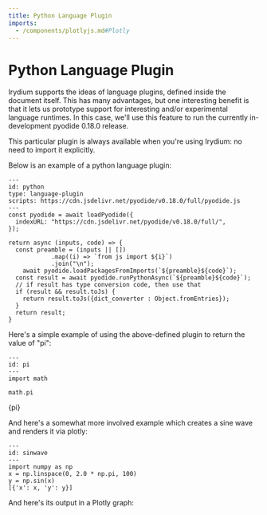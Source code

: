 ```yaml
---
title: Python Language Plugin
imports:
  - /components/plotlyjs.md#Plotly
---
```


# Python Language Plugin

Irydium supports the ideas of language plugins, defined inside the document itself.
This has many advantages, but one interesting benefit is that it lets us prototype support for interesting and/or experimental language runtimes.
In this case, we'll use this feature to run the currently in-development pyodide 0.18.0 release.

This particular plugin is always available when you're using Irydium: no need to import it explicitly.

Below is an example of a python language plugin:

```{code-cell} js
---
id: python
type: language-plugin
scripts: https://cdn.jsdelivr.net/pyodide/v0.18.0/full/pyodide.js
---
const pyodide = await loadPyodide({
  indexURL: "https://cdn.jsdelivr.net/pyodide/v0.18.0/full/",
});

return async (inputs, code) => {
  const preamble = (inputs || [])
            .map((i) => `from js import ${i}`)
            .join("\n");
	await pyodide.loadPackagesFromImports(`${preamble}${code}`);
  const result = await pyodide.runPythonAsync(`${preamble}${code}`);
  // if result has type conversion code, then use that
  if (result && result.toJs) {
    return result.toJs({dict_converter : Object.fromEntries});
  }
  return result;
}
```

Here's a simple example of using the above-defined plugin to return the value of "pi":

```{code-cell} python
---
id: pi
---
import math

math.pi
```

{pi}

And here's a somewhat more involved example which creates a sine wave and renders it via plotly:

```{code-cell} python
---
id: sinwave
---
import numpy as np
x = np.linspace(0, 2.0 * np.pi, 100)
y = np.sin(x)
[{'x': x, 'y': y}]
```

And here's its output in a Plotly graph:

<Plotly data={sinwave} />
